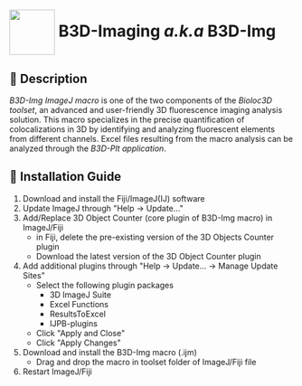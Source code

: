 <h1><img align="center" height="80" src="/B3D-Img/ressource/logo.ico">   B3D-Imaging <em>a.k.a</em> B3D-Img</h1>

## 📝 Description  
<em>B3D-Img ImageJ macro</em> is one of the two components of the <em>Bioloc3D toolset</em>, an advanced and user-friendly 3D fluorescence imaging analysis solution. This macro specializes in the precise quantification of colocalizations in 3D by identifying and analyzing fluorescent elements from different channels. Excel files resulting from the macro analysis can be analyzed through the <em>B3D-Plt application</em>. 

## 📌 Installation Guide  

1. Download and install the Fiji/ImageJ(IJ) software
2. Update ImageJ through "Help -> Update..."
3. Add/Replace 3D Object Counter (core plugin of B3D-Img macro) in ImageJ/Fiji
   - in Fiji, delete the pre-existing version of the 3D Objects Counter plugin
   - Download the latest version of the 3D Object Counter plugin
4. Add additional plugins through "Help -> Update... -> Manage Update Sites"
   - Select the following plugin packages
      - 3D ImageJ Suite
      - Excel Functions
      - ResultsToExcel
      - IJPB-plugins
   - Click "Apply and Close"
   - Click "Apply Changes"
5. Download and install the B3D-Img macro (.ijm)
   - Drag and drop the macro in toolset folder of ImageJ/Fiji file
5. Restart ImageJ/Fiji

